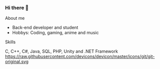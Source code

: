 ### Hi there 👋


About me

- Back-end developer and student
- Hobbys: Coding, gaming, anime and music

Skills

C, C++, C#, Java, SQL, PHP, Unity and .NET Framework
https://raw.githubusercontent.com/devicons/devicon/master/icons/git/git-original.svg
